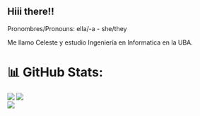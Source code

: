 ## Hiii there!!
<p>Pronombres/Pronouns: ella/-a - she/they</p>
<p>
  Me llamo Celeste y estudio Ingeniería en Informatica en la UBA.
</p>

<!-- # 💻 Tech Stack: -->
<!-- ![CSS3](https://img.shields.io/badge/css3-%231572B6.svg?style=for-the-badge&logo=css3&logoColor=white) ![C](https://img.shields.io/badge/c-%2300599C.svg?style=for-the-badge&logo=c&logoColor=white) ![HTML5](https://img.shields.io/badge/html5-%23E34F26.svg?style=for-the-badge&logo=html5&logoColor=white) ![JavaScript](https://img.shields.io/badge/javascript-%23323330.svg?style=for-the-badge&logo=javascript&logoColor=%23F7DF1E) ![Octave](https://img.shields.io/badge/OCTAVE-darkblue?style=for-the-badge&logo=octave&logoColor=fcd683) ![Python](https://img.shields.io/badge/python-3670A0?style=for-the-badge&logo=python&logoColor=ffdd54) ![TypeScript](https://img.shields.io/badge/typescript-%23007ACC.svg?style=for-the-badge&logo=typescript&logoColor=white) ![Rust](https://img.shields.io/badge/rust-%23000000.svg?style=for-the-badge&logo=rust&logoColor=white) ![Angular](https://img.shields.io/badge/angular-%23DD0031.svg?style=for-the-badge&logo=angular&logoColor=white) ![NodeJS](https://img.shields.io/badge/node.js-6DA55F?style=for-the-badge&logo=node.js&logoColor=white) ![NPM](https://img.shields.io/badge/NPM-%23CB3837.svg?style=for-the-badge&logo=npm&logoColor=white) ![MySQL](https://img.shields.io/badge/mysql-4479A1.svg?style=for-the-badge&logo=mysql&logoColor=white) -->
# 📊 GitHub Stats:
![](https://github-readme-stats.vercel.app/api?username=cgomez21&theme=rose&hide_border=false&include_all_commits=true&count_private=true)
![](https://nirzak-streak-stats.vercel.app/?user=cgomez21&theme=rose&hide_border=false)<br>
![](https://github-readme-stats.vercel.app/api/top-langs/?username=cgomez21&theme=rose&hide_border=false&include_all_commits=true&count_private=true&layout=compact)

<!-- ## 🏆 GitHub Trophies
![](https://github-profile-trophy.vercel.app/?username=cgomez21&theme=dracula&no-frame=false&no-bg=true&margin-w=4)

---
[![](https://visitcount.itsvg.in/api?id=cgomez21&icon=0&color=0)](https://visitcount.itsvg.in)

<!-- Proudly created with GPRM ( https://gprm.itsvg.in ) -->
